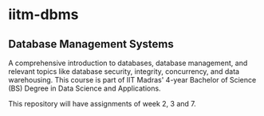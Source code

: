 # iitm-dbms
## Database Management Systems
A comprehensive introduction to databases, database management, and relevant topics like database security, integrity, concurrency, and data warehousing.
This course is part of IIT Madras' 4-year Bachelor of Science (BS) Degree in Data Science and Applications.

This repository will have assignments of week 2, 3 and 7.

